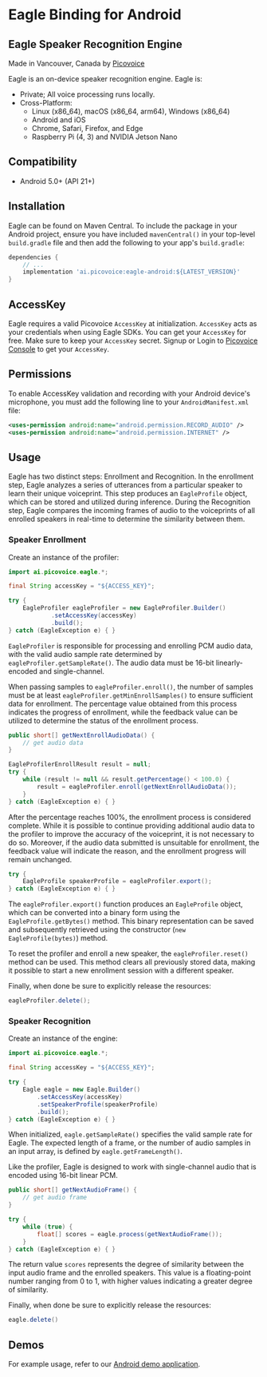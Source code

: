 # Eagle Binding for Android

## Eagle Speaker Recognition Engine

Made in Vancouver, Canada by [Picovoice](https://picovoice.ai)

Eagle is an on-device speaker recognition engine. Eagle is:

- Private; All voice processing runs locally.
- Cross-Platform:
    - Linux (x86_64), macOS (x86_64, arm64), Windows (x86_64)
    - Android and iOS
    - Chrome, Safari, Firefox, and Edge
    - Raspberry Pi (4, 3) and NVIDIA Jetson Nano

## Compatibility

- Android 5.0+ (API 21+)

## Installation

Eagle can be found on Maven Central. To include the package in your Android project, ensure you have included `mavenCentral()` in your top-level `build.gradle` file and then add the following to your app's `build.gradle`:

```groovy
dependencies {
    // ...
    implementation 'ai.picovoice:eagle-android:${LATEST_VERSION}'
}
```

## AccessKey

Eagle requires a valid Picovoice `AccessKey` at initialization. `AccessKey` acts as your credentials when using Eagle
SDKs. You can get your `AccessKey` for free. Make sure to keep your `AccessKey` secret.
Signup or Login to [Picovoice Console](https://console.picovoice.ai/) to get your `AccessKey`.

## Permissions

To enable AccessKey validation and recording with your Android device's microphone, you must add the following line to your `AndroidManifest.xml` file:
```xml
<uses-permission android:name="android.permission.RECORD_AUDIO" />
<uses-permission android:name="android.permission.INTERNET" />
```

## Usage

Eagle has two distinct steps: Enrollment and Recognition. In the enrollment step, Eagle analyzes a series of
utterances from a particular speaker to learn their unique voiceprint. This step produces an `EagleProfile` object,
which can be stored and utilized during inference. During the Recognition step, Eagle compares the incoming frames of
audio to the voiceprints of all enrolled speakers in real-time to determine the similarity between them.

### Speaker Enrollment

Create an instance of the profiler:

```java
import ai.picovoice.eagle.*;

final String accessKey = "${ACCESS_KEY}";

try {
    EagleProfiler eagleProfiler = new EagleProfiler.Builder()
            .setAccessKey(accessKey)
            .build();
} catch (EagleException e) { }
```

`EagleProfiler` is responsible for processing and enrolling PCM audio data, with the valid audio sample rate determined
by `eagleProfiler.getSampleRate()`. The audio data must be 16-bit linearly-encoded and single-channel.

When passing samples to `eagleProfiler.enroll()`, the number of samples must be at
least `eagleProfiler.getMinEnrollSamples()` to ensure sufficient data for enrollment. The percentage value
obtained from this process indicates the progress of enrollment, while the feedback value can be utilized to determine
the status of the enrollment process.

```java
public short[] getNextEnrollAudioData() {
    // get audio data
}

EagleProfilerEnrollResult result = null;
try {
    while (result != null && result.getPercentage() < 100.0) {
        result = eagleProfiler.enroll(getNextEnrollAudioData());
    }
} catch (EagleException e) { }
```

After the percentage reaches 100%, the enrollment process is considered complete. While it is possible to continue
providing additional audio data to the profiler to improve the accuracy of the voiceprint, it is not necessary to do so.
Moreover, if the audio data submitted is unsuitable for enrollment, the feedback value will indicate the reason, and the
enrollment progress will remain unchanged.

```java
try {
    EagleProfile speakerProfile = eagleProfiler.export();
} catch (EagleException e) { }
```

The `eagleProfiler.export()` function produces an `EagleProfile` object, which can be converted into a binary form
using the `EagleProfile.getBytes()` method. This binary representation can be saved and subsequently retrieved using
the constructor (`new EagleProfile(bytes)`) method.

To reset the profiler and enroll a new speaker, the `eagleProfiler.reset()` method can be used. This method clears all
previously stored data, making it possible to start a new enrollment session with a different speaker.

Finally, when done be sure to explicitly release the resources:

```java
eagleProfiler.delete();
```

### Speaker Recognition

Create an instance of the engine:

```java
import ai.picovoice.eagle.*;

final String accessKey = "${ACCESS_KEY}";

try {
    Eagle eagle = new Eagle.Builder()
        .setAccessKey(accessKey)
        .setSpeakerProfile(speakerProfile)
        .build();
} catch (EagleException e) { }
```

When initialized, `eagle.getSampleRate()` specifies the valid sample rate for Eagle. The expected length of a frame, or the
number of audio samples in an input array, is defined by `eagle.getFrameLength()`.

Like the profiler, Eagle is designed to work with single-channel audio that is encoded using 16-bit linear PCM.

```java
public short[] getNextAudioFrame() {
    // get audio frame
}

try {
    while (true) {
        float[] scores = eagle.process(getNextAudioFrame());
    }
} catch (EagleException e) { }
```

The return value `scores` represents the degree of similarity between the input audio frame and the enrolled speakers.
This value is a floating-point number ranging from 0 to 1, with higher values indicating a greater degree of similarity.

Finally, when done be sure to explicitly release the resources:

```java
eagle.delete()
```

## Demos

For example usage, refer to our [Android demo application](../../demo/android).